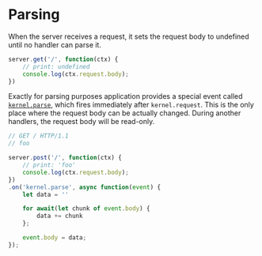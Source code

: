 [parsing_event]: https://github.com/vikhola/vikhola/blob/main/docs/api/events.md#kernelparse

# Parsing

When the server receives a request, it sets the request body to undefined until no handler can parse it.

```js
server.get('/', function(ctx) {
	// print: undefined
	console.log(ctx.request.body);
})
```

Exactly for parsing purposes application provides a special event called [`kernel.parse`][parsing_event], which fires immediately after `kernel.request`. This is the only place where the request body can be actually changed. During another handlers, the request body will be read-only.

```js
// GET / HTTP/1.1 
// foo

server.post('/', function(ctx) {
	// print: 'foo'
	console.log(ctx.request.body);
})
.on('kernel.parse', async function(event) {
	let data = ''

	for await(let chunk of event.body) {
		data += chunk
	};

	event.body = data; 
});
```


